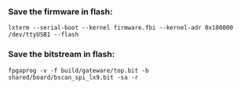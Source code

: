 
### Save the firmware in flash:
`lxterm --serial-boot --kernel firmware.fbi --kernel-adr 0x100000 /dev/ttyUSB1 --flash`

### Save the bitstream in flash:
`fpgaprog -v -f build/gateware/top.bit -b shared/board/bscan_spi_lx9.bit -sa -r`